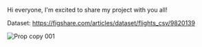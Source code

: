 Hi everyone, I'm excited to share my project with you all!

Dataset: https://figshare.com/articles/dataset/flights_csv/9820139

![Prop copy 001](https://github.com/carissasetiawan/PREDICTYOURFLIGHT/assets/114559450/75979277-e326-4e2b-95f1-5c2006413a31)
